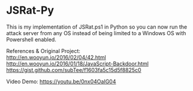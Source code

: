 # JSRat-Py
This is my implementation of JSRat.ps1 in Python so you can now run the attack server from any OS instead of being limited to a Windows OS with Powershell enabled.

   References & Original Project:<br/>
      http://en.wooyun.io/2016/02/04/42.html<br/>
      http://en.wooyun.io/2016/01/18/JavaScript-Backdoor.html<br/>
      https://gist.github.com/subTee/f1603fa5c15d5f8825c0<br/>

Video Demo:
https://youtu.be/0nx04OaIG04
